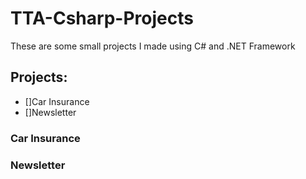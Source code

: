 # TTA-Csharp-Projects
These are some small projects I made using C# and .NET Framework
## Projects:
- []Car Insurance
- []Newsletter
### Car Insurance
### Newsletter
